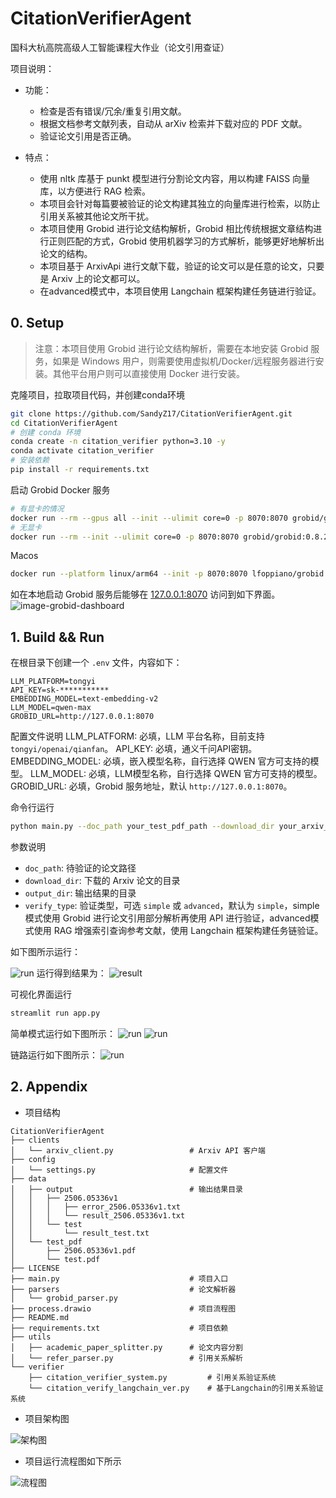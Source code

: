 # CitationVerifierAgent

国科大杭高院高级人工智能课程大作业（论文引用查证）

项目说明：

- 功能：
  - 检查是否有错误/冗余/重复引用文献。
  - 根据文档参考文献列表，自动从 arXiv 检索并下载对应的 PDF 文献。
  - 验证论文引用是否正确。

- 特点：
  - 使用 nltk 库基于 punkt 模型进行分割论文内容，用以构建 FAISS 向量库，以方便进行 RAG 检索。
  - 本项目会针对每篇要被验证的论文构建其独立的向量库进行检索，以防止引用关系被其他论文所干扰。
  - 本项目使用 Grobid 进行论文结构解析，Grobid 相比传统根据文章结构进行正则匹配的方式，Grobid 使用机器学习的方式解析，能够更好地解析出论文的结构。
  - 本项目基于 ArxivApi 进行文献下载，验证的论文可以是任意的论文，只要是 Arxiv 上的论文都可以。
  - 在advanced模式中，本项目使用 Langchain 框架构建任务链进行验证。

## 0. Setup

> 注意：本项目使用 Grobid 进行论文结构解析，需要在本地安装 Grobid 服务，如果是 Windows 用户，则需要使用虚拟机/Docker/远程服务器进行安装。其他平台用户则可以直接使用 Docker 进行安装。

克隆项目，拉取项目代码，并创建conda环境

```bash
git clone https://github.com/SandyZ17/CitationVerifierAgent.git 
cd CitationVerifierAgent
# 创建 conda 环境
conda create -n citation_verifier python=3.10 -y
conda activate citation_verifier
# 安装依赖
pip install -r requirements.txt
```

启动 Grobid Docker 服务

```bash
# 有显卡的情况
docker run --rm --gpus all --init --ulimit core=0 -p 8070:8070 grobid/grobid:0.8.2
# 无显卡
docker run --rm --init --ulimit core=0 -p 8070:8070 grobid/grobid:0.8.2
```

Macos

```bash
docker run --platform linux/arm64 --init -p 8070:8070 lfoppiano/grobid:latest-crf-multi-arch
```

如在本地启动 Grobid 服务后能够在 [127.0.0.1:8070](localhost:8070) 访问到如下界面。
![image-grobid-dashboard](images/grobid_dashboard.png)

## 1. Build && Run

在根目录下创建一个 `.env` 文件，内容如下：

```text
LLM_PLATFORM=tongyi
API_KEY=sk-***********
EMBEDDING_MODEL=text-embedding-v2
LLM_MODEL=qwen-max
GROBID_URL=http://127.0.0.1:8070
```

配置文件说明
LLM_PLATFORM: 必填，LLM 平台名称，目前支持 `tongyi/openai/qianfan`。
API_KEY: 必填，通义千问API密钥。
EMBEDDING_MODEL: 必填，嵌入模型名称，自行选择 QWEN 官方可支持的模型。
LLM_MODEL: 必填，LLM模型名称，自行选择 QWEN 官方可支持的模型。
GROBID_URL: 必填，Grobid 服务地址，默认 `http://127.0.0.1:8070`。

命令行运行

```bash
python main.py --doc_path your_test_pdf_path --download_dir your_arxiv_doc_dir --output_dir your_result_output_path --verify_type simple
```

参数说明

- `doc_path`: 待验证的论文路径
- `download_dir`: 下载的 Arxiv 论文的目录
- `output_dir`: 输出结果的目录
- `verify_type`: 验证类型，可选 `simple` 或 `advanced`，默认为 `simple`，simple模式使用 Grobid 进行论文引用部分解析再使用 API 进行验证，advanced模式使用 RAG 增强索引查询参考文献，使用 Langchain 框架构建任务链验证。

如下图所示运行：

![run](images/run.png)
运行得到结果为：
![result](images/result.png)

可视化界面运行

```bash
streamlit run app.py
```
简单模式运行如下图所示：
![run](images/simple1.png)
![run](images/simple2.png)

链路运行如下图所示：
![run](images/chain.png)


## 2. Appendix

- 项目结构

```text
CitationVerifierAgent
├── clients
│   └── arxiv_client.py                 # Arxiv API 客户端
├── config
│   └── settings.py                     # 配置文件
├── data
│   ├── output                          # 输出结果目录
│   │   ├── 2506.05336v1
│   │   │   ├── error_2506.05336v1.txt
│   │   │   └── result_2506.05336v1.txt
│   │   └── test
│   │       └── result_test.txt
│   └── test_pdf
│       ├── 2506.05336v1.pdf
│       └── test.pdf
├── LICENSE
├── main.py                             # 项目入口
├── parsers                             # 论文解析器    
│   └── grobid_parser.py               
├── process.drawio                      # 项目流程图
├── README.md
├── requirements.txt                    # 项目依赖
├── utils
│   ├── academic_paper_splitter.py      # 论文内容分割
│   └── refer_parser.py                 # 引用关系解析
└── verifier
    ├── citation_verifier_system.py         # 引用关系验证系统
    └── citation_verify_langchain_ver.py    # 基于Langchain的引用关系验证系统
```

- 项目架构图

![架构图](./images/process.svg)

- 项目运行流程图如下所示

![流程图](./images/process_1.svg)
